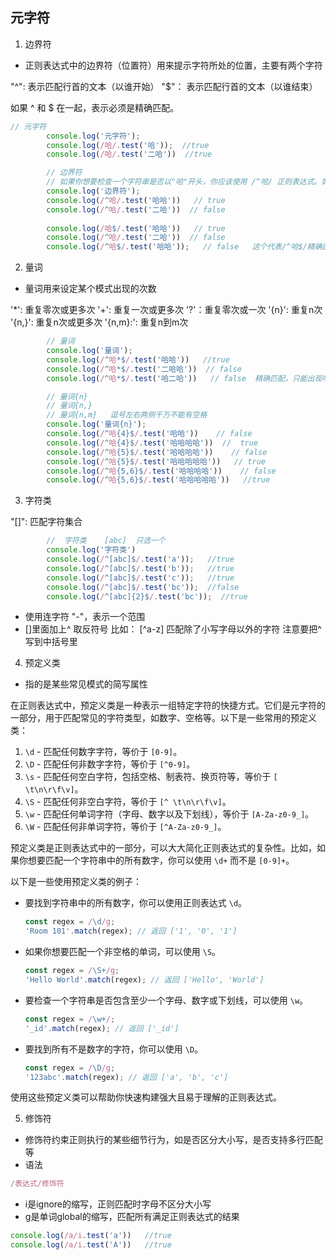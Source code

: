 ## 元字符

1. 边界符

- 正则表达式中的边界符（位置符）用来提示字符所处的位置，主要有两个字符

"^": 表示匹配行首的文本（以谁开始）
"$"： 表示匹配行首的文本（以谁结束）

如果 ^ 和 $ 在一起，表示必须是精确匹配。

```js
// 元字符
        console.log('元字符');
        console.log(/哈/.test('哈'));  //true
        console.log(/哈/.test('二哈'))  //true

        // 边界符
        // 如果你想要检查一个字符串是否以"哈"开头，你应该使用 /^哈/ 正则表达式。如果想检查字符串是否以"哈"结尾，则应使用 /哈$/ 正则表达式。
        console.log('边界符');
        console.log(/^哈/.test('哈哈'))   // true
        console.log(/^哈/.test('二哈'))  // false
        
        console.log(/哈$/.test('哈哈'))   // true
        console.log(/^哈/.test('二哈'))  // false
        console.log(/^哈$/.test('哈哈'));   // false   这个代表/^哈$/精确匹配，只能有一个哈

```

2. 量词

- 量词用来设定某个模式出现的次数

'*': 重复零次或更多次
'+': 重复一次或更多次
'?'：重复零次或一次
'{n}': 重复n次
'{n,}': 重复n次或更多次
'{n,m}:': 重复n到m次

```js
        // 量词
        console.log('量词');
        console.log(/^哈*$/.test('哈哈'))   //true
        console.log(/^哈*$/.test('二哈哈'))  // false   
        console.log(/^哈*$/.test('哈二哈'))   // false  精确匹配，只能出现哈

        // 量词{n}
        // 量词{n,}
        // 量词{n,m}   逗号左右两侧千万不能有空格
        console.log('量词{n}');
        console.log(/^哈{4}$/.test('哈哈'))    // false
        console.log(/^哈{4}$/.test('哈哈哈哈'))  //  true
        console.log(/^哈{5}$/.test('哈哈哈哈'))    // false
        console.log(/^哈{5}$/.test('哈哈哈哈哈'))   // true
        console.log(/^哈{5,6}$/.test('哈哈哈哈'))    // false
        console.log(/^哈{5,6}$/.test('哈哈哈哈哈'))   //true


```


3. 字符类

"[]": 匹配字符集合

```js
        //  字符类    [abc]  只选一个
        console.log('字符类')
        console.log(/^[abc]$/.test('a'));   //true
        console.log(/^[abc]$/.test('b'));   //true
        console.log(/^[abc]$/.test('c'));   //true
        console.log(/^[abc]$/.test('bc'));  //false
        console.log(/^[abc]{2}$/.test('bc'));  //true


```


- 使用连字符 "-"，表示一个范围
- []里面加上^ 取反符号
比如：
[^a-z] 匹配除了小写字母以外的字符
注意要把^写到中括号里

4. 预定义类

- 指的是某些常见模式的简写属性

在正则表达式中，预定义类是一种表示一组特定字符的快捷方式。它们是元字符的一部分，用于匹配常见的字符类型，如数字、空格等。以下是一些常用的预定义类：

1. `\d` - 匹配任何数字字符，等价于 `[0-9]`。
2. `\D` - 匹配任何非数字字符，等价于 `[^0-9]`。
3. `\s` - 匹配任何空白字符，包括空格、制表符、换页符等，等价于 `[ \t\n\r\f\v]`。
4. `\S` - 匹配任何非空白字符，等价于 `[^ \t\n\r\f\v]`。
5. `\w` - 匹配任何单词字符（字母、数字以及下划线），等价于 `[A-Za-z0-9_]`。
6. `\W` - 匹配任何非单词字符，等价于 `[^A-Za-z0-9_]`。

预定义类是正则表达式中的一部分，可以大大简化正则表达式的复杂性。比如，如果你想要匹配一个字符串中的所有数字，你可以使用 `\d+` 而不是 `[0-9]+`。

以下是一些使用预定义类的例子：

- 要找到字符串中的所有数字，你可以使用正则表达式 `\d`。
  
  ```javascript
  const regex = /\d/g;
  'Room 101'.match(regex); // 返回 ['1', '0', '1']
  ```

- 如果你想要匹配一个非空格的单词，可以使用 `\S`。
  
  ```javascript
  const regex = /\S+/g;
  'Hello World'.match(regex); // 返回 ['Hello', 'World']
  ```

- 要检查一个字符串是否包含至少一个字母、数字或下划线，可以使用 `\w`。
  
  ```javascript
  const regex = /\w+/;
  '_id'.match(regex); // 返回 ['_id']
  ```

- 要找到所有不是数字的字符，你可以使用 `\D`。
  
  ```javascript
  const regex = /\D/g;
  '123abc'.match(regex); // 返回 ['a', 'b', 'c']
  ```

使用这些预定义类可以帮助你快速构建强大且易于理解的正则表达式。



5. 修饰符

- 修饰符约束正则执行的某些细节行为，如是否区分大小写，是否支持多行匹配等
- 语法
  
```js
/表达式/修饰符
```
- i是ignore的缩写，正则匹配时字母不区分大小写
- g是单词global的缩写，匹配所有满足正则表达式的结果

```js
console.log(/a/i.test('a'))   //true
console.log(/a/i.test('A'))   //true
```



